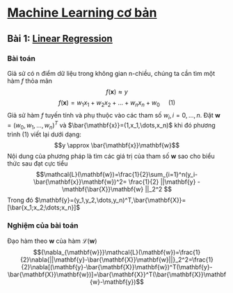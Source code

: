 # [Machine Learning cơ bản](https://machinelearningcoban.com/about/)
## Bài 1: [Linear Regression](https://machinelearningcoban.com/2016/12/28/linearregression/)
### Bài toán
Giả sử có n điểm dữ liệu trong không gian n-chiều, chúng ta cần tìm một hàm $f$ thỏa mãn 
$$f(\mathbf{x}) \approx y$$
$$f(\mathbf{x})=w_1x_1+w_2x_2+\dots+w_nx_n+w_0 ~~~~~(1)$$
Giả sử hàm $f$ tuyến tính và phụ thuộc vào các tham số $w_i, i= 0,\dots,n$. Đặt $\mathbf{w}=(w_0,w_1,\dots,w_n)^T$ và $\bar{\mathbf{x}}=(1,x_1,\dots,x_n)$ khi đó phương trình (1) viết lại dưới dạng:
$$y \approx \bar{\mathbf{x}}\mathbf{w}$$
Nội dung của phương pháp là tìm các giá trị của tham số $\mathbf{w}$ sao cho biểu thức sau đạt cực tiểu
$$\mathcal{L}(\mathbf{w})=\frac{1}{2}\sum_{i=1}^n(y_i-\bar{\mathbf{x}}\mathbf{w})^2= \frac{1}{2} ||\mathbf{y} - \mathbf{\bar{X}}\mathbf{w} ||_2^2 $$
Trong đó $\mathbf{y}=(y_1,y_2,\dots,y_n)^T,\bar{\mathbf{X}}=[\bar{x_1;x_2;\dots;x_n}]$
### Nghiệm của bài toán
Đạo hàm theo $\mathbf{w}$ của hàm $\mathcal{L}(\mathbf{w})$
$${\nabla_{\mathbf{w}}}\mathcal{L}(\mathbf{w})=\frac{1}{2}\nabla{||\mathbf{y}-\bar{\mathbf{X}}\mathbf{w}||}_2^2=\frac{1}{2}\nabla[(\mathbf{y}-\bar{\mathbf{X}}\mathbf{w})^T(\mathbf{y}-\bar{\mathbf{X}}\mathbf{w})]=\bar{\mathbf{X}}^T(\bar{\mathbf{X}}\mathbf{w}-\mathbf{y})$$
